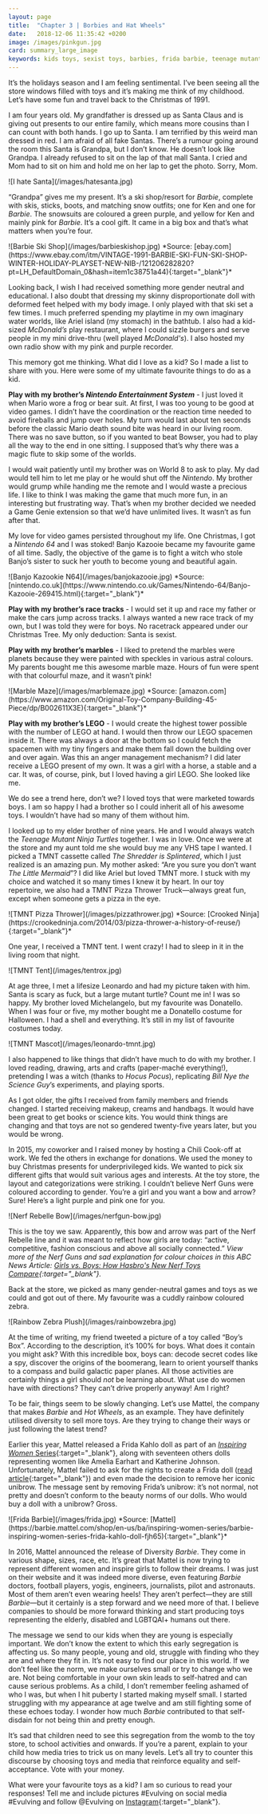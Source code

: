 ```yaml
---
layout: page
title:  "Chapter 3 | Borbies and Hat Wheels"
date:   2018-12-06 11:35:42 +0200
image: /images/pinkgun.jpg
card: summary_large_image
keywords: kids toys, sexist toys, barbies, frida barbie, teenage mutant ninja turtles, gender neutral toys, hot wheels, pink toys for girls
---
```

It’s the holidays season and I am feeling sentimental. I’ve been seeing all the store windows filled with toys and it’s making me think of my childhood. Let’s have some fun and travel back to the Christmas of 1991.

I am four years old. My grandfather is dressed up as Santa Claus and is giving out presents to our entire family, which means more cousins than I can count with both hands. I go up to Santa. I am terrified by this weird man dressed in red. I am afraid of all fake Santas. There’s a rumour going around the room this Santa is Grandpa, but I don’t know. He doesn’t look like Grandpa. I already refused to sit on the lap of that mall Santa. I cried and Mom had to sit on him and hold me on her lap to get the photo. Sorry, Mom.

<div class="image center" markdown="1">
![I hate Santa](/images/hatesanta.jpg)
</div>

“Grandpa” gives me my present. It’s a ski shop/resort for *Barbie*, complete with skis, sticks, boots, and matching snow outfits; one for Ken and one for *Barbie*. The snowsuits are coloured a green purple, and yellow for Ken and mainly pink for *Barbie*. It’s a cool gift. It came in a big box and that’s what matters when you’re four.

<div class="image center" markdown="1">
![Barbie Ski Shop](/images/barbieskishop.jpg)
*Source: [ebay.com](https://www.ebay.com/itm/VINTAGE-1991-BARBIE-SKI-FUN-SKI-SHOP-WINTER-HOLIDAY-PLAYSET-NEW-NIB-/121206282820?pt=LH_DefaultDomain_0&hash=item1c38751a44){:target="_blank"}*
</div>

Looking back, I wish I had received something more gender neutral and educational. I also doubt that dressing my skinny disproportionate doll with deformed feet helped with my body image. I only played with that ski set a few times. I much preferred spending my playtime in my own imaginary water worlds, like Ariel island (my stomach) in the bathtub. I also had a kid-sized *McDonald’s* play restaurant, where I could sizzle burgers and serve people in my mini drive-thru (well played *McDonald's*). I also hosted my own radio show with my pink and purple recorder.

This memory got me thinking. What did I love as a kid? So I made a list to share with you. Here were some of my ultimate favourite things to do as a kid.

**Play with my brother’s *Nintendo Entertainment System*** - I just loved it when Mario wore a frog or bear suit. At first, I was too young to be good at video games. I didn’t have the coordination or the reaction time needed to avoid fireballs and jump over holes. My turn would last about ten seconds before the classic Mario death sound bite was heard in our living room. There was no save button, so if you wanted to beat Bowser, you had to play all the way to the end in one sitting. I supposed that’s why there was a magic flute to skip some of the worlds.

I would wait patiently until my brother was on World 8 to ask to play. My dad would tell him to let me play or he would shut off the *Nintendo*. My brother would grump while handing me the remote and I would waste a precious life. I like to think I was making the game that much more fun, in an interesting but frustrating way. That’s when my brother decided we needed a Game Genie extension so that we’d have unlimited lives. It wasn’t as fun after that.

My love for video games persisted throughout my life. One Christmas, I got a *Nintendo 64* and I was stoked! Banjo Kazooie became my favourite game of all time. Sadly, the objective of the game is to fight a witch who stole Banjo’s sister to suck her youth to become young and beautiful again.

<div class="image center" markdown="1">
![Banjo Kazookie N64](/images/banjokazooie.jpg)
*Source: [nintendo.co.uk](https://www.nintendo.co.uk/Games/Nintendo-64/Banjo-Kazooie-269415.html){:target="_blank"}*
</div>

**Play with my brother’s race tracks** - I would set it up and race my father or make the cars jump across tracks. I always wanted a new race track of my own, but I was told they were for boys. No racetrack appeared under our Christmas Tree. My only deduction: Santa is sexist.

**Play with my brother’s marbles** - I liked to pretend the marbles were planets because they were painted with speckles in various astral colours. My parents bought me this awesome marble maze. Hours of fun were spent with that colourful maze, and it wasn’t pink!

<div class="image center" markdown="1">
![Marble Maze](/images/marblemaze.jpg)
*Source: [amazon.com](https://www.amazon.com/Original-Toy-Company-Building-45-Piece/dp/B002611X3E){:target="_blank"}*
</div>

**Play with my brother’s LEGO** - I would create the highest tower possible with the number of LEGO at hand. I would then throw our LEGO spacemen inside it. There was always a door at the bottom so I could fetch the spacemen with my tiny fingers and make them fall down the building over and over again. Was this an anger management mechanism? I did later receive a LEGO present of my own. It was a girl with a horse, a stable and a car. It was, of course, pink, but I loved having a girl LEGO. She looked like me.

We do see a trend here, don’t we? I loved toys that were marketed towards boys. I am so happy I had a brother so I could inherit all of his awesome toys. I wouldn’t have had so many of them without him.

I looked up to my elder brother of nine years. He and I would always watch the *Teenage Mutant Ninja Turtles* together. I was in love. Once we were at the store and my aunt told me she would buy me any VHS tape I wanted. I picked a TMNT cassette called *The Shredder is Splintered*, which I just realized is an amazing pun. My mother asked: “Are you sure you don’t want *The Little Mermaid*”? I did like Ariel but loved TMNT more. I stuck with my choice and watched it so many times I knew it by heart. In our toy repertoire, we also had a TMNT Pizza Thrower Truck—always great fun, except when someone gets a pizza in the eye.

<div class="image center" markdown="1">
![TMNT Pizza Thrower](/images/pizzathrower.jpg)
*Source: [Crooked Ninja](https://crookedninja.com/2014/03/pizza-thrower-a-history-of-reuse/){:target="_blank"}*
</div>

One year, I received a TMNT tent. I went crazy! I had to sleep in it in the living room that night.

<div class="image center" markdown="1">
![TMNT Tent](/images/tentrox.jpg)
</div>

At age three, I met a lifesize Leonardo and had my picture taken with him. Santa is scary as fuck, but a large mutant turtle? Count me in! I was so happy. My brother loved Michelangelo, but my favourite was Donatello. When I was four or five, my mother bought me a Donatello costume for Halloween. I had a shell and everything. It’s still in my list of favourite costumes today.

<div class="image center" markdown="1">
![TMNT Mascot](/images/leonardo-tmnt.jpg)
</div>

I also happened to like things that didn’t have much to do with my brother. I loved reading, drawing, arts and crafts (paper-maché everything!), pretending I was a witch (thanks to *Hocus Pocus*), replicating *Bill Nye the Science Guy*’s experiments, and playing sports.

As I got older, the gifts I received from family members and friends changed. I started receiving makeup, creams and handbags. It would have been great to get books or science kits. You would think things are changing and that toys are not so gendered twenty-five years later, but you would be wrong.

In 2015, my coworker and I raised money by hosting a Chili Cook-off at work. We fed the others in exchange for donations. We used the money to buy Christmas presents for underprivileged kids. We wanted to pick six different gifts that would suit various ages and interests. At the toy store, the layout and categorizations were striking. I couldn’t believe Nerf Guns were coloured according to gender. You’re a girl and you want a bow and arrow? Sure! Here’s a light purple and pink one for you.

<div class="image center" markdown="1">
![Nerf Rebelle Bow](/images/nerfgun-bow.jpg)
</div>

This is the toy we saw. Apparently, this bow and arrow was part of the Nerf Rebelle line and it was meant to reflect how girls are today: “active, competitive, fashion conscious and above all socially connected.” *View more of the Nerf Guns and sad explanation for colour choices in this ABC News Article: [Girls vs. Boys: How Hasbro's New Nerf Toys Compare](https://abcnews.go.com/Business/nerfs-toys-girls-compare-boys/story?id=25623002){:target="_blank"}.*

Back at the store, we picked as many gender-neutral games and toys as we could and got out of there. My favourite was a cuddly rainbow coloured zebra.

<div class="image center" markdown="1">
![Rainbow Zebra Plush](/images/rainbowzebra.jpg)
</div>

At the time of writing, my friend tweeted a picture of a toy called “Boy’s Box”. According to the description, it’s 100% for boys. What does it contain you might ask? With this incredible box, boys can: decode secret codes like a spy, discover the origins of the boomerang, learn to orient yourself thanks to a compass and build galactic paper planes. All those activities are certainly things a girl should *not* be learning about. What use do women have with directions? They can’t drive properly anyway! Am I right?

To be fair, things seem to be slowly changing. Let’s use Mattel, the company that makes *Barbie* and *Hot Wheels*, as an example. They have definitely utilised diversity to sell more toys. Are they trying to change their ways or just following the latest trend?

Earlier this year, Mattel released a Frida Kahlo doll as part of an [*Inspiring Women* Series](https://barbie.mattel.com/en-us/about/role-models.html){:target="_blank"}, along with seventeen others dolls representing women like Amelia Earhart and Katherine Johnson. Unfortunately, Mattel failed to ask for the rights to create a Frida doll ([read article](https://www.theguardian.com/artanddesign/2018/apr/20/frida-kahlo-barbie-doll-mexico-injunction){:target="_blank"}) and even made the decision to remove her iconic unibrow. The message sent by removing Frida’s unibrow: it’s not normal, not pretty and doesn’t conform to the beauty norms of our dolls. Who would buy a doll with a unibrow? Gross.

<div class="image center" markdown="1">
![Frida Barbie](/images/frida.jpg)
*Source: [Mattel](https://barbie.mattel.com/shop/en-us/ba/inspiring-women-series/barbie-inspiring-women-series-frida-kahlo-doll-fjh65){:target="_blank"}*
</div>

In 2016, Mattel announced the release of Diversity *Barbie*. They come in various shape, sizes, race, etc. It’s great that Mattel is now trying to represent different women and inspire girls to follow their dreams. I was just on their website and it was indeed more diverse, even featuring *Barbie* doctors, football players, yogis, engineers, journalists, pilot and astronauts. Most of them aren’t even wearing heels! They aren’t perfect—they are still *Barbie*—but it certainly is a step forward and we need more of that. I believe companies to should be more forward thinking and start producing toys representing the elderly, disabled and LGBTQAI+ humans out there.

The message we send to our kids when they are young is especially important. We don’t know the extent to which this early segregation is affecting us. So many people, young and old, struggle with finding who they are and where they fit in. It’s not easy to find our place in this world. If we don’t feel like the norm, we make ourselves small or try to change who we are. Not being comfortable in your own skin leads to self-hatred and can cause serious problems. As a child, I don’t remember feeling ashamed of who I was, but when I hit puberty I started making myself small. I started struggling with my appearance at age twelve and am still fighting some of these echoes today. I wonder how much *Barbie* contributed to that self-disdain for not being thin and pretty enough.

It’s sad that children need to see this segregation from the womb to the toy store, to school activities and onwards. If you’re a parent, explain to your child how media tries to trick us on many levels. Let’s all try to counter this discourse by choosing toys and media that reinforce equality and self-acceptance. Vote with your money.

What were your favourite toys as a kid? I am so curious to read your responses! Tell me and include pictures #Evulving on social media #Evulving and follow @Evulving on [Instagram](https://www.instagram.com/evulving/){:target="_blank"}.
